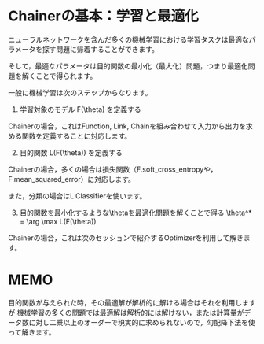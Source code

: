 # Chainerの基本：学習と最適化

ニューラルネットワークを含んだ多くの機械学習における学習タスクは最適なパラメータを探す問題に帰着することができます。

そして，最適なパラメータは目的関数の最小化（最大化）問題，つまり最適化問題を解くことで得られます。

一般に機械学習は次のステップからなります。

1) 学習対象のモデル F(\theta) を定義する

Chainerの場合，これはFunction, Link, Chainを組み合わせて入力から出力を求める関数を定義することに対応します。

2) 目的関数 L(F(\theta)) を定義する

Chainerの場合，多くの場合は損失関数（F.soft_cross_entropyや，F.mean_squared_error）に対応します。

また，分類の場合はL.Classifierを使います。

3) 目的関数を最小化するような\thetaを最適化問題を解くことで得る
   \theta^* = \arg \max L(F(\theta))

Chainerの場合，これは次のセッションで紹介するOptimizerを利用して解きます。

MEMO
======
目的関数が与えられた時，その最適解が解析的に解ける場合はそれを利用しますが
機械学習の多くの問題では最適解は解析的には解けない，または計算量がデータ数に対し二乗以上のオーダーで現実的に求められないので，勾配降下法を使って解きます。



